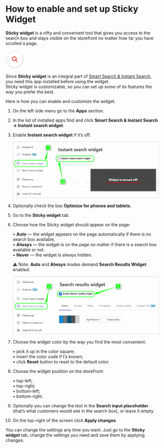 # How to enable and set up Sticky Widget

**Sticky widget** is a nifty and convenient tool that gives you access to the search box and stays visible on the storefront no matter how far you have scrolled a page.   

![sticky-widget](https://github.com/ded-ared/shopify/blob/main/images/search-widget.png "Sticky Widget")

Since **Sticky widget** is an integral part of [Smart Search & Instant Search](https://apps.shopify.com/searchanise), you need this app installed before using the widget.   
Sticky widget is customizable, so you can set up some of its features the way you prefer the best.

Here is how you can enable and customize the widget.

1.	On the left side menu go to the **Apps** section.
2.	In the list of installed apps find and click **Smart Search & Instant Search → Instant search widget**.
3.	Enable **Instant search widget** if it’s off.   

    ![instant-search-enable](https://github.com/ded-ared/shopify/blob/main/images/instant-search-widget.png "instant-search-widget")   
4.	Optionally check the box **Optimize for phones and tablets**.
5.	Go to the **Sticky widget** tab.
6.	Choose how the Sticky widget should appear on the page:   
    
    •	**Auto** — the widget appears on the page automatically if there is no search box available.   
    •	**Always** — the widget is on the page no matter if there is a search box available or not.   
    •	**Never** — the widget is always hidden.   
    
    ⚠ Note. **Auto** and **Always** modes demand **Search Results Widget** enabled.   
    
    ![search-result-widget-enable](https://github.com/ded-ared/shopify/blob/main/images/search-results-widget.png "search-result-widget")
    
7.	Choose the widget color by the way you find the most convenient:   
    
    •	pick it up in the color square;   
    •	insert the color code if t’s known;   
    •	click **Reset** button to reset to the default color.   

8.	Choose the widget position on the storefront:   
    
    •	top-left;   
    •	top-right;   
    •	bottom-left;   
    •	bottom-right.

9.	Optionally you can change the text in the **Search input placeholder** (that’s what customers would see in the search box), or leave it empty.
10.	On the top-right of the screen click **Apply changes**.   

You can change the settings any time you want. Just go to the **Sticky widget** tab, change the settings you need and save them by applying changes.
